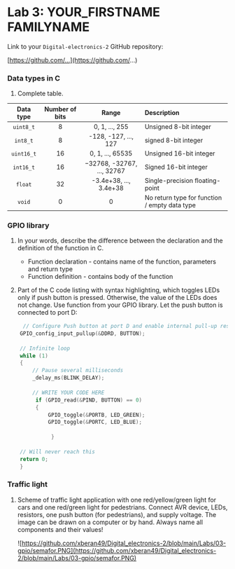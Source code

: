 # Lab 3: YOUR_FIRSTNAME FAMILYNAME

Link to your `Digital-electronics-2` GitHub repository:

   [https://github.com/...](https://github.com/...)


### Data types in C

1. Complete table.

| **Data type** | **Number of bits** | **Range** | **Description** |
| :-: | :-: | :-: | :-- | 
| `uint8_t`  | 8 | 0, 1, ..., 255 | Unsigned 8-bit integer |
| `int8_t`   | 8 | -128, -127, ..., 127 | signed 8-bit integer |
| `uint16_t` | 16 | 0, 1, ..., 65535 | Unsigned 16-bit integer |
| `int16_t`  | 16 | −32768, -32767, ..., 32767 | Signed 16-bit integer |
| `float`    | 32 | -3.4e+38, ..., 3.4e+38 | Single-precision floating-point |
| `void`     | 0 | 0 | No return type for function / empty data type |


### GPIO library

1. In your words, describe the difference between the declaration and the definition of the function in C.
   * Function declaration - contains name of the function, parameters and return type 
   * Function definition - contains body of the function 

2. Part of the C code listing with syntax highlighting, which toggles LEDs only if push button is pressed. Otherwise, the value of the LEDs does not change. Use function from your GPIO library. Let the push button is connected to port D:

```c
     // Configure Push button at port D and enable internal pull-up resistor
	GPIO_config_input_pullup(&DDRD, BUTTON);

    // Infinite loop
    while (1)
    {
        // Pause several milliseconds
        _delay_ms(BLINK_DELAY);

        // WRITE YOUR CODE HERE
		 if (GPIO_read(&PIND, BUTTON) == 0)
		 {
			 GPIO_toggle(&PORTB, LED_GREEN);
			 GPIO_toggle(&PORTC, LED_BLUE);
		 
     		  }

    // Will never reach this
    return 0;
    }
```


### Traffic light

1. Scheme of traffic light application with one red/yellow/green light for cars and one red/green light for pedestrians. Connect AVR device, LEDs, resistors, one push button (for pedestrians), and supply voltage. The image can be drawn on a computer or by hand. Always name all components and their values!

   ![https://github.com/xberan49/Digital_electronics-2/blob/main/Labs/03-gpio/semafor.PNG](https://github.com/xberan49/Digital_electronics-2/blob/main/Labs/03-gpio/semafor.PNG)
